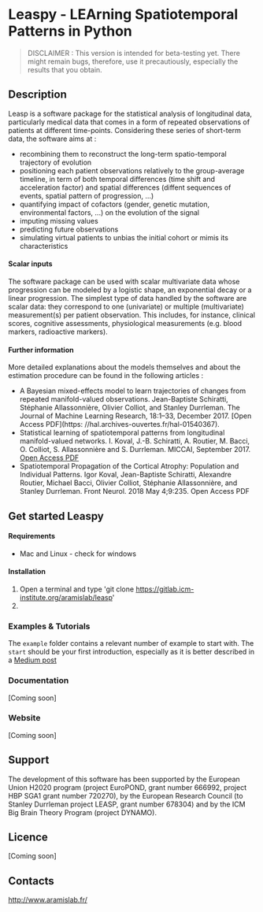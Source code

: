 # Leaspy - LEArning Spatiotemporal Patterns in Python

>  DISCLAIMER : This version is intended for beta-testing yet. There might remain bugs, therefore, use it precautiously, especially the results that you obtain.


## Description
Leasp is a software package for the statistical analysis of longitudinal data, particularly medical data that comes in a form of repeated observations of patients at different time-points. 
Considering these series of short-term data, the software aims at : 
- recombining them to reconstruct the long-term spatio-temporal trajectory of evolution
- positioning each patient observations relatively to the group-average timeline, in term of both temporal differences (time shift and acceleration factor) and spatial differences (diffent sequences of events, spatial pattern of progression, ...)
- quantifying impact of cofactors (gender, genetic mutation, environmental factors, ...) on the evolution of the signal
- imputing missing values
- predicting future observations
- simulating virtual patients to unbias the initial cohort or mimis its characteristics


#### Scalar inputs

The software package can be used with scalar multivariate data whose progression can be modeled by a logistic shape, an exponential decay or a linear progression.
The simplest type of data handled by the software are scalar data: they correspond to one (univariate) or multiple (multivariate) measurement(s) per patient observation.
This includes, for instance, clinical scores, cognitive assessments, physiological measurements (e.g. blood markers, radioactive markers).


#### Further information

More detailed explanations about the models themselves and  about the estimation procedure can be found in the following articles : 

- A Bayesian mixed-effects model to learn trajectories of changes from repeated manifold-valued observations. Jean-Baptiste Schiratti, Stéphanie Allassonnière, Olivier Colliot, and Stanley Durrleman.  The Journal of Machine Learning Research, 18:1–33, December 2017. [Open Access PDF](https: //hal.archives-ouvertes.fr/hal-01540367).
- Statistical learning of spatiotemporal patterns from longitudinal manifold-valued networks. I. Koval, J.-B. Schiratti, A. Routier, M. Bacci, O. Colliot, S. Allassonnière and S. Durrleman. MICCAI, September 2017. [Open Access PDF](https://arxiv.org/pdf/1709.08491.pdf)
- Spatiotemporal Propagation of the Cortical Atrophy: Population and Individual Patterns. Igor Koval, Jean-Baptiste Schiratti, Alexandre Routier, Michael Bacci, Olivier Colliot, Stéphanie Allassonnière, and Stanley Durrleman. Front Neurol. 2018 May 4;9:235. Open Access PDF


## Get started Leaspy
#### Requirements
- Mac and Linux - check for windows


#### Installation
1. Open a terminal and type 'git clone https://gitlab.icm-institute.org/aramislab/leasp'
2.

### Examples & Tutorials
The `example` folder contains a relevant number of example to start with. The `start` should be your first introduction, especially as it is better described in a [Medium post](https://medium.com/@igoroa/analysis-of-longitudinal-data-made-easy-with-leaspy-f8d529fcb5f8)

### Documentation
[Coming soon]

### Website
[Coming soon]



## Support

The development of this software has been supported by the European Union H2020 program (project EuroPOND, grant number 666992, project HBP SGA1 grant number 720270), by the European Research Council (to Stanley Durrleman project LEASP, grant number 678304) and by the ICM Big Brain Theory Program (project DYNAMO).

## Licence

[Coming soon]

## Contacts
http://www.aramislab.fr/

